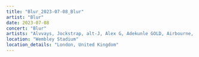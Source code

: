 ```yaml
---
title: "Blur_2023-07-08_Blur"
artist: "Blur"
date: 2023-07-08
concert: "Blur"
artists: "Alvvays, Jockstrap, alt-J, Alex G, Adekunle GOLD, Airbourne, Baby Keem, Alice Glass, Blur, Alias, slowthai, 070 Shake, Arlo Parks, Alissic, Self Esteem"
location: "Wembley Stadium"
location_details: "London, United Kingdom"
---
```

